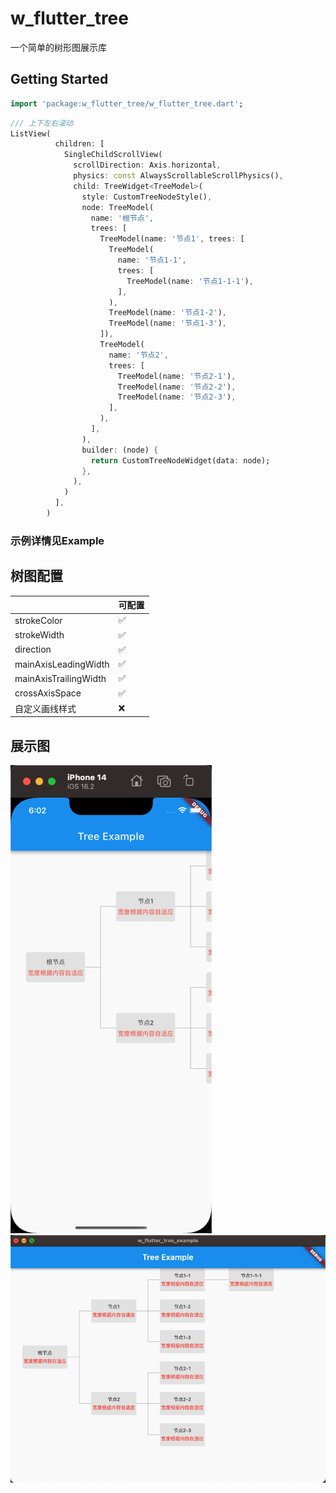# w_flutter_tree

一个简单的树形图展示库 

## Getting Started

```dart
import 'package:w_flutter_tree/w_flutter_tree.dart';
```

```dart
/// 上下左右滚动
ListView(
          children: [
            SingleChildScrollView(
              scrollDirection: Axis.horizontal,
              physics: const AlwaysScrollableScrollPhysics(),
              child: TreeWidget<TreeModel>(
                style: CustomTreeNodeStyle(),
                node: TreeModel(
                  name: '根节点',
                  trees: [
                    TreeModel(name: '节点1', trees: [
                      TreeModel(
                        name: '节点1-1',
                        trees: [
                          TreeModel(name: '节点1-1-1'),
                        ],
                      ),
                      TreeModel(name: '节点1-2'),
                      TreeModel(name: '节点1-3'),
                    ]),
                    TreeModel(
                      name: '节点2',
                      trees: [
                        TreeModel(name: '节点2-1'),
                        TreeModel(name: '节点2-2'),
                        TreeModel(name: '节点2-3'),
                      ],
                    ),
                  ],
                ),
                builder: (node) {
                  return CustomTreeNodeWidget(data: node);
                },
              ),
            )
          ],
        )
```
### 示例详情见Example

## 树图配置

||可配置|
|--|--|
|strokeColor|✅|
|strokeWidth|✅|
|direction|✅|
|mainAxisLeadingWidth|✅|
|mainAxisTrailingWidth|✅|
|crossAxisSpace|✅|
|自定义画线样式|❌|


## 展示图
![iphone](./screenshots/iphone.png)
![macos](./screenshots/macos.png)

